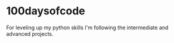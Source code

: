 # 100daysofcode

<p>For leveling up my python skills I'm following the intermediate and advanced projects.</p>